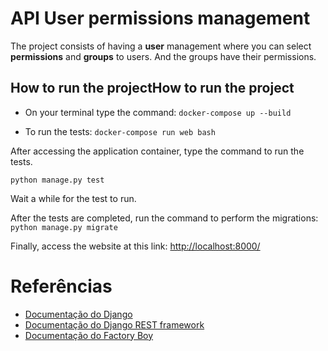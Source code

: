 # API User permissions management

The project consists of having a **user** management where you can select **permissions** and **groups** to users. And the groups have their permissions.


## How to run the projectHow to run the project

- On your terminal type the command:
` docker-compose up --build
`

- To run the tests:
`
docker-compose run web bash
`

After accessing the application container, type the command to run the tests.


`
python manage.py test
`

Wait a while for the test to run.



After the tests are completed, run the command to perform the migrations: ` python manage.py migrate`



Finally, access the website at this link: [http://localhost:8000/](http://localhost:8000/)

# Referências

- [Documentação do Django](https://docs.djangoproject.com/en/3.2/)
- [Documentação do Django REST framework](https://www.django-rest-framework.org/)
- [Documentação do Factory Boy](https://factoryboy.readthedocs.io/en/stable/)
